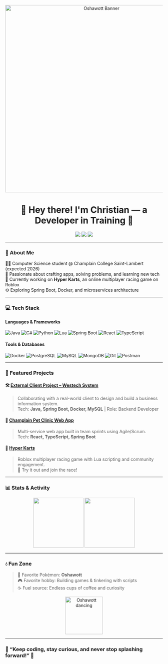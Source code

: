 <!-- Banner -->
<p align="center">
  <img src="https://media.tenor.com/EApsY0ZsMgQAAAAM/oshawott.gif" width="600" alt="Oshawott Banner"/>
</p>

<h1 align="center">🦦 Hey there! I'm Christian — a Developer in Training 🌊</h1>

<p align="center">
  <a href="https://linkedin.com/in/christian-james-lee-6864222b5"><img src="https://img.shields.io/badge/-LinkedIn-blue?logo=linkedin&style=flat-square"></a>
  <a href="https://github.com/christianJames24"><img src="https://img.shields.io/badge/-GitHub-181717?logo=github&style=flat-square"></a>
  <a href="mailto:christianvehicle@gmail.com"><img src="https://img.shields.io/badge/-Email-2D2D2D?logo=gmail&style=flat-square"></a>
</p>

---

### 🌱 About Me
🧑‍💻 Computer Science student @ Champlain College Saint-Lambert (expected 2026)  
🐚 Passionate about crafting apps, solving problems, and learning new tech  
🌊 Currently working on **Hyper Karts**, an online multiplayer racing game on Roblox  
⚙️ Exploring Spring Boot, Docker, and microservices architecture  

---

### 💻 Tech Stack
#### Languages & Frameworks
![Java](https://img.shields.io/badge/Java-ED8B00?logo=openjdk&logoColor=white)
![C#](https://img.shields.io/badge/C%23-239120?logo=c-sharp&logoColor=white)
![Python](https://img.shields.io/badge/Python-3776AB?logo=python&logoColor=white)
![Lua](https://img.shields.io/badge/Lua-2C2D72?logo=lua&logoColor=white)
![Spring Boot](https://img.shields.io/badge/Spring%20Boot-6DB33F?logo=springboot&logoColor=white)
![React](https://img.shields.io/badge/React-20232A?logo=react&logoColor=61DAFB)
![TypeScript](https://img.shields.io/badge/TypeScript-007ACC?logo=typescript&logoColor=white)

#### Tools & Databases
![Docker](https://img.shields.io/badge/Docker-2496ED?logo=docker&logoColor=white)
![PostgreSQL](https://img.shields.io/badge/PostgreSQL-4169E1?logo=postgresql&logoColor=white)
![MySQL](https://img.shields.io/badge/MySQL-4479A1?logo=mysql&logoColor=white)
![MongoDB](https://img.shields.io/badge/MongoDB-4EA94B?logo=mongodb&logoColor=white)
![Git](https://img.shields.io/badge/Git-F05032?logo=git&logoColor=white)
![Postman](https://img.shields.io/badge/Postman-FF6C37?logo=postman&logoColor=white)

---

### 🧩 Featured Projects
#### 🛠️ [External Client Project – Westech System](#)
> Collaborating with a real-world client to design and build a business information system.  
> Tech: **Java, Spring Boot, Docker, MySQL** | Role: Backend Developer

#### 🐾 [Champlain Pet Clinic Web App](#)
> Multi-service web app built in team sprints using Agile/Scrum.  
> Tech: **React, TypeScript, Spring Boot**

#### 🚗 [Hyper Karts](#)
> Roblox multiplayer racing game with Lua scripting and community engagement.  
> 🏁 Try it out and join the race!

---

### 📊 Stats & Activity
<p align="center">
  <img src="https://github-readme-stats.vercel.app/api?username=christianJames24&show_icons=true&theme=tokyonight" height="160"/>
  <img src="https://github-readme-stats.vercel.app/api/top-langs/?username=christianJames24&layout=compact&theme=tokyonight" height="160"/>
</p>

---

### 💧 Fun Zone
> 🦦 Favorite Pokémon: **Oshawott**  
> 🎮 Favorite hobby: Building games & tinkering with scripts  
> ☕ Fuel source: Endless cups of coffee and curiosity

<p align="center">
  <img src="https://media.tenor.com/8f3Tj9DLSpMAAAAC/oshawott-pokemon.gif" width="120" alt="Oshawott dancing"/>
</p>

---

### 🌊 “Keep coding, stay curious, and never stop splashing forward!” 🌊
